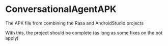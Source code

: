 # ConversationalAgentAPK

The APK file from combining the Rasa and AndroidStudio projects 

With this, the project should be complete (as long as some fixes on the bot apply)
